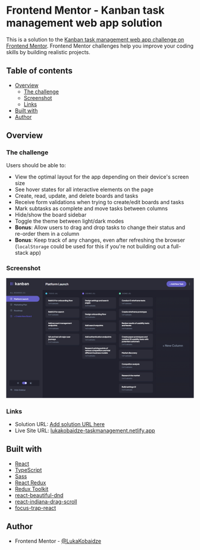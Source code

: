 # Frontend Mentor - Kanban task management web app solution

This is a solution to the [Kanban task management web app challenge on Frontend Mentor](https://www.frontendmentor.io/challenges/kanban-task-management-web-app-wgQLt-HlbB). Frontend Mentor challenges help you improve your coding skills by building realistic projects.

## Table of contents

- [Overview](#overview)
  - [The challenge](#the-challenge)
  - [Screenshot](#screenshot)
  - [Links](#links)
- [Built with](#built-with)
- [Author](#author)

## Overview

### The challenge

Users should be able to:

- View the optimal layout for the app depending on their device's screen size
- See hover states for all interactive elements on the page
- Create, read, update, and delete boards and tasks
- Receive form validations when trying to create/edit boards and tasks
- Mark subtasks as complete and move tasks between columns
- Hide/show the board sidebar
- Toggle the theme between light/dark modes
- **Bonus**: Allow users to drag and drop tasks to change their status and re-order them in a column
- **Bonus**: Keep track of any changes, even after refreshing the browser (`localStorage` could be used for this if you're not building out a full-stack app)

### Screenshot

![](./screenshot.jpg)

### Links

- Solution URL: [Add solution URL here](https://www.frontendmentor.io/solutions/task-management-app-with-draganddrop-react-typescript-sass-ASVYgvkREY)
- Live Site URL: [lukakobaidze-taskmanagement.netlify.app](https://lukakobaidze-taskmanagement.netlify.app)

## Built with

- [React](https://react.dev/)
- [TypeScript](https://www.typescriptlang.org/)
- [Sass](https://sass-lang.com/)
- [React Redux](https://react-redux.js.org/)
- [Redux Toolkit](https://redux-toolkit.js.org/)
- [react-beautiful-dnd](https://github.com/atlassian/react-beautiful-dnd)
- [react-indiana-drag-scroll](https://github.com/norserium/react-indiana-drag-scroll)
- [focus-trap-react](https://github.com/focus-trap/focus-trap-react)

## Author

- Frontend Mentor - [@LukaKobaidze](https://www.frontendmentor.io/profile/LukaKobaidze)
